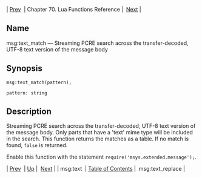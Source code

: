 | [Prev](lua.ref.msg_text1)  | Chapter 70. Lua Functions Reference |  [Next](lua.ref.msg_text_replace) |

<a name="lua.ref.msg_text_match"></a>
## Name

msg:text_match — Streaming PCRE search across the transfer-decoded, UTF-8 text version of the message body

<a name="idp16990832"></a>
## Synopsis

`msg:text_match(pattern);`

`pattern: string`<a name="idp16993808"></a>
## Description

Streaming PCRE search across the transfer-decoded, UTF-8 text version of the message body. Only parts that have a 'text' mime type will be included in the search. This function returns the matches as a table. If no match is found, `false` is returned.

Enable this function with the statement `require('msys.extended.message');`.

| [Prev](lua.ref.msg_text1)  | [Up](lua.function.details) |  [Next](lua.ref.msg_text_replace) |
| msg:text  | [Table of Contents](index) |  msg:text_replace |

